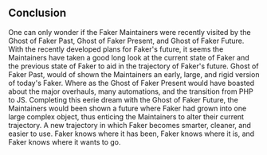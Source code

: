 ## Conclusion
One can only wonder if the Faker Maintainers were recently visited by the Ghost of Faker Past, Ghost of Faker Present, and Ghost of Faker Future. 
With the recently developed plans for Faker's future, it seems the Maintainers have taken a good long look at the current state of Faker and the previous state of Faker to aid in the trajectory of Faker's future. 
Ghost of Faker Past, would of shown the Maintainers an early, large, and rigid version of today's Faker. 
Where as the Ghost of Faker Present would have boasted about the major overhauls, many automations, and the transition from PHP to JS. 
Completing this eerie dream with the Ghost of Faker Future, the Maintainers would been shown a future where Faker had grown into one large complex object, thus enticing the Maintainers to alter their current trajectory. 
A new trajectory in which Faker becomes smarter, cleaner, and easier to use. 
Faker knows where it has been, Faker knows where it is, and Faker knows where it wants to go. 
